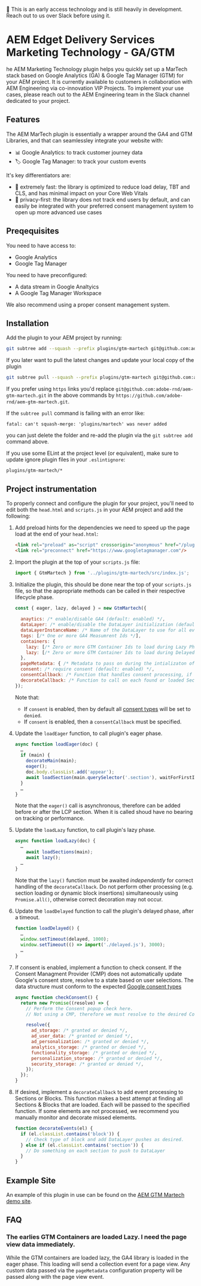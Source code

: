 :construction: This is an early access technology and is still heavily in development. Reach out to us over Slack before using it.

# AEM Edget Delivery Services Marketing Technology - GA/GTM

he AEM Marketing Technology plugin helps you quickly set up a MarTech stack based on Google Analytics (GA) & Google Tag Manager (GTM) for your AEM project. It is currently available to customers in collaboration with AEM Engineering via co-innovation VIP Projects. To implement your use cases, please reach out to the AEM Engineering team in the Slack channel dedicated to your project.

## Features

The AEM MarTech plugin is essentially a wrapper around the GA4 and GTM Libraries, and that can seamlessley integrate your website with:

- 📊 Google Analytics: to track customer journey data
- 🏷️ Google Tag Manager: to track your custom events

It's key differentiators are:
- 🚀 extremely fast: the library is optimized to reduce load delay, TBT and CLS, and has minimal impact on your Core Web Vitals
- 👤 privacy-first: the library does not track end users by default, and can easily be integrated with your preferred consent management system to open up more advanced use cases


## Preqequisites

You need to have access to:
- Google Analytics
- Google Tag Manager

You need to have preconfigured:
- A data stream in Google Analtyics
- A Google Tag Manager Workspace

We also recommend using a proper consent management system.


## Installation

Add the plugin to your AEM project by running:
```sh
git subtree add --squash --prefix plugins/gtm-martech git@github.com:adobe-rnd/aem-gtm-martech.git main
```

If you later want to pull the latest changes and update your local copy of the plugin
```sh
git subtree pull --squash --prefix plugins/gtm-martech git@github.com:adobe-rnd/aem-gtm-martech.git main
```

If you prefer using `https` links you'd replace `git@github.com:adobe-rnd/aem-gtm-martech.git` in the above commands by `https://github.com/adobe-rnd/aem-gtm-martech.git`.

If the `subtree pull` command is failing with an error like:
```
fatal: can't squash-merge: 'plugins/martech' was never added
```
you can just delete the folder and re-add the plugin via the `git subtree add` command above.

If you use some ELint at the project level (or equivalent), make sure to update ignore plugin files in your `.eslintignore`:
```
plugins/gtm-martech/*
```

## Project instrumentation

To properly connect and configure the plugin for your project, you'll need to edit both the `head.html` and `scripts.js` in your AEM project and add the following:

1. Add preload hints for the dependencies we need to speed up the page load at the end of your `head.html`:
    ```html
    <link rel="preload" as="script" crossorigin="anonymous" href="/plugins/gtm-martech/src/index.js"/>
    <link rel="preconnect" href="https://www.googletagmanager.com"/>
    ```

2. Import the plugin at the top of your `scripts.js` file:
    ```js
    import { GtmMartech } from '../plugins/gtm-martech/src/index.js';
    ```

3. Initialize the plugin, this should be done near the top of your `scripts.js` file, so that the appropriate methods can be called in their respective lifecycle phase.

    ```js
    const { eager, lazy, delayed } = new GtmMartech({
      
      anaytics: /* enable/disable GA4 (default: enabled) */,
      dataLayer: /* enable/disable the DataLayer initialization (default: enabled) */,
      dataLayerInstanceName: /* Name of the DataLayer to use for all events. (default 'gtmDataLayer') */,
      tags: [/* One or more GA4 Measumrent Ids */],
      containers: {
        lazy: [/* Zero or more GTM Container Ids to load during Lazy Phase */],
        lazy: [/* Zero or more GTM Container Ids to load during Delayed Phase */],
      },
      pageMetadata: { /* Metadata to pass on during the intializaton of the GA4 tag */ },
      consent: /* require consent (default: enabled) */,
      consentCallback: /* Function that handles consent processing, if consent is enabled, this must be specified */,
      decorateCallback: /* Function to call on each found or loaded Section/Block */,
    });

    ```
    Note that:
     - If `consent` is enabled, then by default all [consent types](https://developers.google.com/tag-platform/security/concepts/consent-mode#consent-types) will be set to `denied`. 
     - If `consent` is enabled, then a `consentCallback` must be specified. 

4. Update the `loadEager` function, to call plugin's eager phase.

    ```js
    async function loadEager(doc) {
      …
      if (main) {
        decorateMain(main);
        eager();
        doc.body.classList.add('appear');
        await loadSection(main.querySelector('.section'), waitForFirstImage);
      }
      …
    }
    ```

    Note that the `eager()` call is asynchronous, therefore can be added before or after the LCP section. When it is called shoud have no bearing on tracking or performance.

4. Update the `loadLazy` function, to call plugin's lazy phase.

    ```js
    async function loadLazy(doc) {
      …
        await loadSections(main);
        await lazy();
      …
    }
    ```
    Note that the `lazy()` function must be awaited _independently_ for correct handling of the `decorateCallback`. Do not perform other processing (e.g. section loading or dynamic block insertions) simultaneously using `Promise.all()`, otherwise correct decoration may not occur.

5. Update the `loadDelayed` function to call the plugin's delayed phase, after a timeout.

    ```js
    function loadDelayed() {
      …
      window.setTimeout(delayed, 1000);
      window.setTimeout(() => import('./delayed.js'), 3000);
      …
    }
    
    ```

6. If consent is enabled, implement a function to check consent. If the Consent Managment Provider (CMP) does not automatically update Google's consent store, resolve to a state based on user selections. The data structure must conform to the expected [Google consent types](https://developers.google.com/tag-platform/security/concepts/consent-mode#consent-types)

    ```js
    async function checkConsent() {
      return new Promise((resolve) => {
        // Perform the Consent popup check here.
        // Not using a CMP, therefore we must resolve to the desired Consent State.

        resolve({
          ad_storage: /* granted or denied */,
          ad_user_data: /* granted or denied */,
          ad_personalization: /* granted or denied */,
          analytics_storage: /* granted or denied */,
          functionality_storage: /* granted or denied */,
          personalization_storage: /* granted or denied */,
          security_storage: /* granted or denied */,
        });
      });
    }
    ```

7. If desired, implement a `decorateCallback` to add event processing to Sections or Blocks. This function makes a best attempt at finding all Sections & Blocks that are loaded. Each will be passed to the specified function. If some elements are not processed, we recommend you manually monitor and decorate missed elements.

    ```js
    function decorateEvents(el) {
      if (el.classList.contains('block')) {
        // Check type of block and add DataLayer pushes as desired.
      } else if (el.classList.contains('section')) {
        // Do something on each section to push to DataLayer
      }
    }
    ```


## Example Site

An example of this plugin in use can be found on the [AEM GTM Martech demo site](https://main--aem-gtm-martech-site--adobe-rnd.aem.page/).


## FAQ

### The earlies GTM Containers are loaded Lazy. I need the page view data immediately.

While the GTM containers are loaded lazy, the GA4 library is loaded in the eager phase. This loading will send a collection event for a page view. Any custom data passed via the `pageMetadata` configuration property will be passed along with the page view event.

